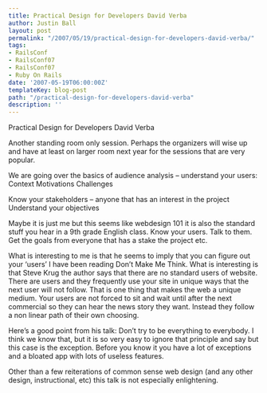 ```yaml
---
title: Practical Design for Developers David Verba
author: Justin Ball
layout: post
permalink: "/2007/05/19/practical-design-for-developers-david-verba/"
tags:
- RailsConf
- RailsConf07
- RailsConf07
- Ruby On Rails
date: '2007-05-19T06:00:00Z'
templateKey: blog-post
path: "/practical-design-for-developers-david-verba"
description: ''
---
```


Practical Design for Developers David Verba

Another standing room only session. Perhaps the organizers will wise up and have at least on larger room next year for the sessions that are very popular.

We are going over the basics of audience analysis – understand your users:
Context
Motivations
Challenges

Know your stakeholders – anyone that has an interest in the project
Understand your objectives

Maybe it is just me but this seems like webdesign 101 it is also the standard stuff you hear in a 9th grade English class. Know your users. Talk to them. Get the goals from everyone that has a stake the project etc.

What is interesting to me is that he seems to imply that you can figure out your ‘users’ I have been reading Don’t Make Me Think. What is interesting is that Steve Krug the author says that there are no standard users of website. There are users and they frequently use your site in unique ways that the next user will not follow. That is one thing that makes the web a unique medium. Your users are not forced to sit and wait until after the next commercial so they can hear the news story they want. Instead they follow a non linear path of their own choosing.

Here’s a good point from his talk:
Don’t try to be everything to everybody. I think we know that, but it is so very easy to ignore that principle and say but this case is the exception. Before you know it you have a lot of exceptions and a bloated app with lots of useless features.

Other than a few reiterations of common sense web design (and any other design, instructional, etc) this talk is not especially enlightening.
